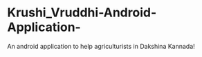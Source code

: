 # Krushi_Vruddhi-Android-Application-
An android application to help agriculturists in Dakshina Kannada!
